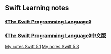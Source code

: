 


## Swift Learning notes

### [《The Swift Programming Language》](https://docs.swift.org/swift-book/)
### [《The Swift Programming Language》中文版](https://swiftgg.gitbook.io/swift/)



[My notes Swift 5.1](/Swift5_1.md)
[My notes Swift 5.3](/Swift5_3.md)

